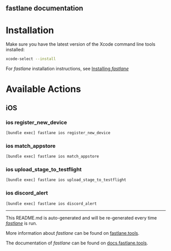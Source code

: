 fastlane documentation
----

# Installation

Make sure you have the latest version of the Xcode command line tools installed:

```sh
xcode-select --install
```

For _fastlane_ installation instructions, see [Installing _fastlane_](https://docs.fastlane.tools/#installing-fastlane)

# Available Actions

## iOS

### ios register_new_device

```sh
[bundle exec] fastlane ios register_new_device
```



### ios match_appstore

```sh
[bundle exec] fastlane ios match_appstore
```



### ios upload_stage_to_testflight

```sh
[bundle exec] fastlane ios upload_stage_to_testflight
```



### ios discord_alert

```sh
[bundle exec] fastlane ios discord_alert
```



----

This README.md is auto-generated and will be re-generated every time [_fastlane_](https://fastlane.tools) is run.

More information about _fastlane_ can be found on [fastlane.tools](https://fastlane.tools).

The documentation of _fastlane_ can be found on [docs.fastlane.tools](https://docs.fastlane.tools).
